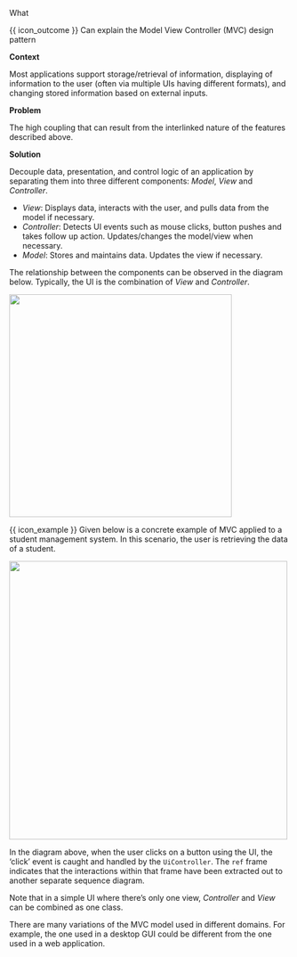 <span id="title">What</span>

<span id="prereqs"></span>

<span id="outcomes">{{ icon_outcome }} Can explain the Model View Controller (MVC) design pattern</span>

<div id="body">

**Context**

Most applications support storage/retrieval of information, displaying of information to the user (often via multiple UIs having different formats), and changing stored information based on external inputs.

**Problem**

The high coupling that can result from the interlinked nature of the features described above.

**Solution**

Decouple data, presentation, and control logic of an application by separating them into three different components: _Model_, _View_ and _Controller_.

* _View_: Displays data, interacts with the user, and pulls data from the model if necessary.
* _Controller_: Detects UI events such as mouse clicks, button pushes and takes follow up action. Updates/changes the model/view when necessary.
* _Model_: Stores and maintains data. Updates the view if necessary.

The relationship between the components can be observed in the diagram below. Typically, the UI is the combination of _View_ and _Controller_.

<img src="{{baseUrl}}/designPatterns/modelViewController/what/images/classDiagram.png" width="400" />
<p/>

<box>

{{ icon_example }} Given below is a concrete example of MVC applied to a student management system. In this scenario, the user is retrieving the data of a student.

<img src="{{baseUrl}}/designPatterns/modelViewController/what/images/sequenceDiagram.png" width="500" />
<p/>

In the diagram above, when the user clicks on a button using the UI, the ‘click’ event is caught and handled by the `UiController`. The `ref` frame indicates that the interactions within that frame have been extracted out to another separate sequence diagram.

</box>

Note that in a simple UI where there’s only one view, _Controller_ and _View_ can be combined as one class.

There are many variations of the MVC model used in different domains. For example, the one used in a desktop GUI could be different from the one used in a web application.

</div>

<div id="extras">
</div>